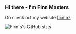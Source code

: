 ### Hi there - I'm Finn Masters
Go check out my website [finn.nz](https://finn.nz)

![Finn's's GitHub stats](https://github-readme-stats.vercel.app/api?username=Fazented&show_icons=true&theme=tokyonight)

<!---
onedark Theme

![Finn's's GitHub stats](https://github-readme-stats.vercel.app/api?username=Fazented&show_icons=true&theme=onedark)

synthwave Theme

![Finn's's GitHub stats](https://github-readme-stats.vercel.app/api?username=Fazented&show_icons=true&theme=synthwave)

dracula Theme

![Finn's's GitHub stats](https://github-readme-stats.vercel.app/api?username=Fazented&show_icons=true&theme=dracula)
--->
